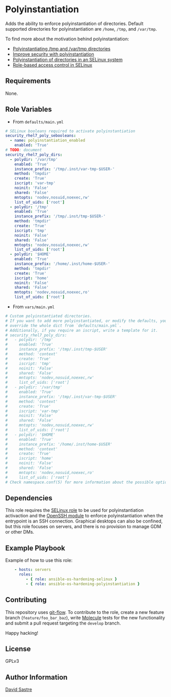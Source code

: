 # Polyinstantiation

Adds the ability to enforce polyinstantiation of directories.
Default supported directories for polyinstantiation are `/home`, `/tmp`, and `/var/tmp`.

To find more about the motivation behind polyinstantiation:

- [Polyinstantiating /tmp and /var/tmp directories](https://access.redhat.com/blogs/766093/posts/3169121)
- [Improve security with polyinstantiation](https://www.ibm.com/developerworks/library/l-polyinstantiation/)
- [Polyinstantiation of directories in an SELinux system](http://www.coker.com.au/selinux/talks/sage-2006/PolyInstantiatedDirectories.html)
- [Role-based access control in SELinux](https://www.ibm.com/developerworks/linux/library/l-rbac-selinux/)

## Requirements

None.

## Role Variables

- From `defaults/main.yml`

```yml
# SELinux booleans required to activate polyinstantiation
security_rhel7_poly_sebooleans:
  - name: polyinstantiation_enabled
    enabled: 'True'
# TODO: document
security_rhel7_poly_dirs:
  - polydir: '/var/tmp'
    enabled: 'True'
    instance_prefix: '/tmp/.inst/var-tmp-$USER-'
    method: 'tmpdir'
    create: 'True'
    iscript: 'var-tmp'
    noinit: 'False'
    shared: 'False'
    mntopts: 'nodev,nosuid,noexec,rw'
    list_of_uids: ['root']
  - polydir: '/tmp'
    enabled: 'True'
    instance_prefix: '/tmp/.inst/tmp-$USER-'
    method: 'tmpdir'
    create: 'True'
    iscript: 'tmp'
    noinit: 'False'
    shared: 'False'
    mntopts: 'nodev,nosuid,noexec,rw'
    list_of_uids: ['root']
  - polydir: '$HOME'
    enabled: 'True'
    instance_prefix: '/home/.inst/home-$USER-'
    method: 'tmpdir'
    create: 'True'
    iscript: 'home'
    noinit: 'False'
    shared: 'False'
    mntopts: 'nodev,nosuid,noexec,ro'
    list_of_uids: ['root']
```

- From `vars/main.yml`

```yml
# Custom polyinstantiated directories.
# If you want to add more polyinstantiated, or modify the defaults, you need to
# override the whole dict from `defaults/main.yml`.
# Additionally, if you require an iscript, write a template for it.
# security_rhel7_poly_dirs:
#   - polydir: '/tmp'
#     enabled: 'True'
#     instance_prefix: '/tmp/.inst/tmp-$USER'
#     method: 'context'
#     create: 'True'
#     iscript: 'tmp'
#     noinit: 'False'
#     shared: 'False'
#     mntopts: 'nodev,nosuid,noexec,rw'
#     list_of_uids: ['root']
#   - polydir: '/var/tmp'
#     enabled: 'True'
#     instance_prefix: '/tmp/.inst/var-tmp-$USER'
#     method: 'context'
#     create: 'True'
#     iscript: 'var-tmp'
#     noinit: 'False'
#     shared: 'False'
#     mntopts: 'nodev,nosuid,noexec,rw'
#     list_of_uids: ['root']
#   - polydir: '$HOME'
#     enabled: 'True'
#     instance_prefix: '/home/.inst/home-$USER'
#     method: 'context'
#     create: 'True'
#     iscript: 'home'
#     noinit: 'False'
#     shared: 'False'
#     mntopts: 'nodev,nosuid,noexec,ro'
#     list_of_uids: ['root']
# Check namespace.conf(5) for more information about the possible options.
```

## Dependencies

This role requires the [SELinux role](https://github.devops.worldpay.local/DOCET/ansible-os-hardening-selinux) to be used for polyinstantiation
activaction and the [OpenSSH module](https://github.devops.worldpay.local/DOCET/ansible-os-hardening-sshd) to enforce polyinstantiation when the
entrypoint is an SSH connection.
Graphical desktops can also be confined, but this role focuses on servers, and
there is no provision to manage GDM or other DMs.

## Example Playbook

Example of how to use this role:

```yml
    - hosts: servers
      roles:
         - { role: ansible-os-hardening-selinux }
         - { role: ansible-os-hardening-polyinstantiation }
```

## Contributing

This repository uses [git-flow](http://nvie.com/posts/a-successful-git-branching-model/).
To contribute to the role, create a new feature branch (`feature/foo_bar_baz`),
write [Molecule](http://molecule.readthedocs.io/en/master/index.html) tests for the new functionality
and submit a pull request targeting the `develop` branch.

Happy hacking!

## License

GPLv3

## Author Information

[David Sastre](david.sastre@redhat.com)
